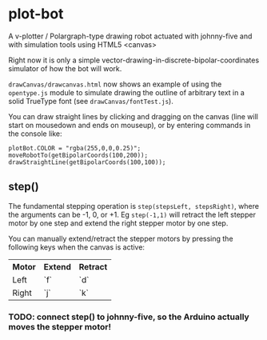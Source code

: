 # plot-bot
A v-plotter / Polargraph-type drawing robot actuated with johnny-five and with simulation tools using HTML5 &lt;canvas>

Right now it is only a simple vector-drawing-in-discrete-bipolar-coordinates simulator of how the bot will work.

`drawCanvas/drawcanvas.html` now shows an example of using the `opentype.js` module to simulate drawing the outline of arbitrary text in a solid TrueType font (see `drawCanvas/fontTest.js`).

You can draw straight lines by clicking and dragging on the canvas (line will start on mousedown and ends on mouseup), or by entering commands in the console like:

    plotBot.COLOR = "rgba(255,0,0,0.25)";
    moveRobotTo(getBipolarCoords(100,200));
    drawStraightLine(getBipolarCoords(100,100));

## step()
The fundamental stepping operation is `step(stepsLeft, stepsRight)`, where the arguments can be -1, 0, or +1. Eg `step(-1,1)` will retract the left stepper motor by one step and extend the right stepper motor by one step.

You can manually extend/retract the stepper motors by pressing the following keys when the canvas is active:
<table>
<tr>
    <th>Motor</th>
    <th>Extend</th>
    <th>Retract</th>
</tr>
<tr>
    <td>Left</td>
    <td>`f`</td>
    <td>`d`</td>
</tr>
<tr>
    <td>Right</td>
    <td>`j`</td>
    <td>`k`</td>
</tr>
</table>

### TODO: connect step() to johnny-five, so the Arduino actually moves the stepper motor!

